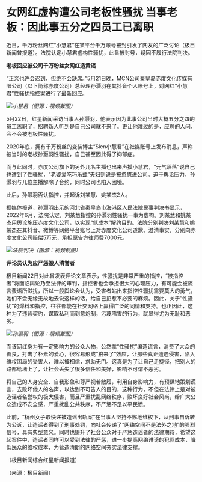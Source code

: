 # 女网红虚构遭公司老板性骚扰 当事老板：因此事五分之四员工已离职

近日，千万粉丝网红“小慧君”在某平台千万账号被封引发了网友的广泛讨论（极目新闻曾报道）。法院认定小慧君虚构性骚扰，此番被封号，疑因不履行法院判决。

**老板回应被公司千万粉丝女网红造黄谣**

“正义也许会迟到，但绝不会缺席。”5月21日晚，MCN公司秦皇岛赤度文化传媒有限公司（以下简称赤度公司）总经理孙灏羽在其抖音个人账号上，对网红“小慧君”性骚扰指控案进行了最新回应。

![](https://inews.gtimg.com/om_bt/Oss7VfysINSKSdoK_wq1We5SsBTv8Ui95wfIfwNBvQma0AA/1000)_小慧君（图源：视频截图）_

5月22日，红星新闻采访当事人孙灏羽，他表示因为此事公司当时大概五分之四的员工离职了，招聘新人听到是自己公司就不来了。更让他难过的是，应聘的人问，会不会被老板性骚扰。

2020年底，拥有千万粉丝的变装博主“Sien小慧君”在社媒账号上发布消息，声称被当时的老板孙灏羽性骚扰，自己甚至因此得了抑郁症。

而与此同时，赤度公司旗下的另外几名主播也出来声援小慧君，“元气落落”说自己也遭到了性骚扰，“老婆爱吃巧乐兹”夫妇则说是被忽悠进公司。迫于舆论压力，孙灏羽与几位主播解除了合约，同时公司也陷入困境。

此后，孙灏羽否认指控，并起诉刘某慧、姚某杰2人。

据媒体报道，孙灏羽出示的河北省秦皇岛市海港区人民法院民事判决书显示，2022年6月，法院认定，刘某慧指控的孙灏羽性骚扰一事为虚构。刘某慧和姚某杰用舆论施压赤度文化公司，以实现“低成本”解约目的。法院分别判决刘某慧和姚某杰在其抖音、微博等网络平台账号上对赤度文化公司道歉、澄清事实，分别向赤度文化公司赔偿5万元，承担原告方律师费7000元。

![](https://inews.gtimg.com/om_bt/O9Ev1x9rj9KzwdDPChAPEN7y9WbpzLbSbs1KzgOSpFGkkAA/1000)_法院判决（图源：视频截图）_

**评论员认为应严惩毁人清誉者**

极目新闻22日对此曾发表评论文章表示，性骚扰是非常严重的指控，“被指控者”将面临舆论乃至法律的审判，指控者也会承担很大的心理压力，有可能会被流言蜚语所滋扰，所以一般舆论会认为，受害者站出来指控性骚扰需要莫大的勇气，她们不会无缘无故地去说这样的话，给自己招惹不必要的麻烦。因此，关于“性骚扰”的爆料和指控，往往都能在社交网络上赢得广泛的同情和支持。也正因此，这种为了违背契约，谋取私利而刻意炮制，污蔑陷害的行为，就显得尤为无耻和恶劣。

![](https://inews.gtimg.com/om_bt/OIS4fEVBYg4nigz-bAq8L-yMcTZzwmpo20g3SGO9EFWIYAA/1000)_孙灏羽（图源：视频截图）_

而该网红身为有一定影响力的公众人物，公然拿“性骚扰”编造谎言，消费了大众的善良，打击了朴素的爱心，很容易形成“狼来了”效应，让那些真正遭遇侵害，陷入维权困局的受害人，难以被相信，求助无门。这真是为了让自己走捷径，把别人的路都给堵上了，让社会丢失了很多信任和美好，影响不可谓不恶劣。

将自己的人身安全、自我形象和尊严视若敝履，利用自身影响力，有预谋地策划谎言，去败坏他人的名声，以达到不可告人的目的，这种行为，不但在法律上是对被造谣者名誉权的极大侵害，而且严重扰乱网络秩序，败坏良好社会风尚，给广大公众造成不安全感，严重扰乱公共秩序，不严惩不足以平民愤。

此前，“杭州女子取快递被造谣出轨案”在当事人坚持不懈地维权下，从刑事自诉转为公诉，让造谣者得到了刑事处罚，向社会传递了“网络空间不是法外之地”的强烈信号，具有典型意义。同时也提升了社会公众对于严惩造谣者的法律期待，希望这起案件中，造谣者同样可以受到法律的严惩，进一步提高网络诽谤的犯罪成本，降低民众的维权成本，为营造清朗的网络空间夯实法律支撑。

（极目新闻综合红星新闻报道）

（来源：极目新闻）

